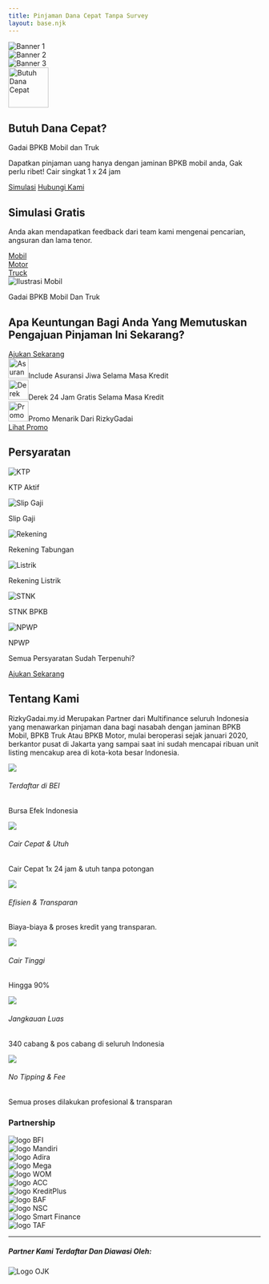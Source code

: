```yaml
---
title: Pinjaman Dana Cepat Tanpa Survey
layout: base.njk
---
```

<div id="heroCarousel" class="carousel slide" data-bs-ride="carousel">
  <div class="carousel-inner">
    <div class="carousel-item active"><img src="{{ '/assets/img/banner1.jpg' | url }}" class="d-block w-100" alt="Banner 1"></div>
    <div class="carousel-item"><img src="{{ '/assets/img/banner2.jpg' | url }}" class="d-block w-100" alt="Banner 2"></div>
    <div class="carousel-item"><img src="{{ '/assets/img/banner3.jpg' | url }}" class="d-block w-100" alt="Banner 3"></div>
  </div>
</div>
<div class="container text-center py-5">
    <img src="{{ '/assets/img/ic_luas.png' | url }}" alt="Butuh Dana Cepat" class="mb-3" style="height: 80px;">
    <h2 class="fw-bolder">Butuh Dana Cepat?</h2>
    <p class="text-muted">Gadai BPKB Mobil dan Truk</p>
    <p class="lead mx-auto" style="max-width: 500px;">Dapatkan pinjaman uang hanya dengan jaminan BPKB mobil anda, Gak perlu ribet! Cair singkat 1 x 24 jam</p>
    <div>
        <a href="{{ '/simulasi/' | url }}" class="btn btn-outline-primary rounded-pill m-2 px-4">Simulasi</a>
        <a href="https://wa.me/6285894448143" class="btn btn-success rounded-pill m-2 px-4">Hubungi Kami</a>
    </div>
</div>
<div class="section-bg-light py-5">
    <div class="container">
        <div class="row align-items-center">
            <div class="col-lg-7">
                <h2 class="fw-bolder">Simulasi Gratis</h2>
                <p class="text-muted">Anda akan mendapatkan feedback dari team kami mengenai pencarian, angsuran dan lama tenor.</p>
                <div class="mt-4">
                    <a href="{{ '/simulasi/' | url }}" class="btn btn-icon-text"><div class="icon-circle-small"><i class="bi bi-car-front-fill"></i></div> Mobil</a>
                    <a href="{{ '/simulasi/' | url }}" class="btn btn-icon-text"><div class="icon-circle-small"><i class="bi bi-bicycle"></i></div> Motor</a>
                    <a href="{{ '/simulasi/' | url }}" class="btn btn-icon-text"><div class="icon-circle-small"><i class="bi bi-truck"></i></div> Truck</a>
                </div>
            </div>
            <div class="col-lg-5 text-center d-none d-lg-block">
                <img src="{{ '/assets/img/belakang mobil.png' | url }}" class="img-fluid" alt="Ilustrasi Mobil">
            </div>
        </div>
    </div>
</div>
<div class="section-cta-alt text-white py-5">
    <div class="container">
        <div class="row align-items-center">
            <div class="col-lg-6">
                <p>Gadai BPKB Mobil Dan Truk</p>
                <h2 class="fw-bolder display-5">Apa Keuntungan Bagi Anda Yang Memutuskan Pengajuan Pinjaman Ini Sekarang?</h2>
                <a href="{{ '/simulasi/' | url }}" class="btn btn-outline-light rounded-pill mt-3 px-4">Ajukan Sekarang</a>
            </div>
            <div class="col-lg-6 mt-4 mt-lg-0">
                <div class="card bg-light text-dark p-3 mb-3"><div class="d-flex align-items-center"><img src="{{ '/assets/img/ic_asuransi.png' | url }}" alt="Asuransi" class="me-3" style="height: 40px;"><span>Include Asuransi Jiwa Selama Masa Kredit</span></div></div>
                <div class="card bg-light text-dark p-3 mb-3"><div class="d-flex align-items-center"><img src="{{ '/assets/img/ic_derek.png' | url }}" alt="Derek" class="me-3" style="height: 40px;"><span>Derek 24 Jam Gratis Selama Masa Kredit</span></div></div>
                <div class="card bg-light text-dark p-3"><div class="d-flex align-items-center justify-content-between"><div class="d-flex align-items-center"><img src="{{ '/assets/img/ic_promo.png' | url }}" alt="Promo" class="me-3" style="height: 40px;"><span>Promo Menarik Dari RizkyGadai</span></div><a href="{{ '/promosi/' | url }}" class="btn btn-primary btn-sm">Lihat Promo</a></div></div>
            </div>
        </div>
    </div>
</div>
<div class="section-persyaratan text-white text-center py-5">
    <div class="container">
        <h2 class="fw-bolder mb-5">Persyaratan</h2>
        <div class="row g-4 justify-content-center">
            <div class="col-md-6 col-lg-5">
                <div class="card-persyaratan mb-4"><img src="{{ '/assets/img/ic_ktp.png' | url }}" alt="KTP"><p>KTP Aktif</p></div>
                <div class="card-persyaratan mb-4"><img src="{{ '/assets/img/ic_slipgaji.png' | url }}" alt="Slip Gaji"><p>Slip Gaji</p></div>
                <div class="card-persyaratan"><img src="{{ '/assets/img/ic_tabungan.png' | url }}" alt="Rekening"><p>Rekening Tabungan</p></div>
            </div>
            <div class="col-md-6 col-lg-5">
                <div class="card-persyaratan mb-4"><img src="{{ '/assets/img/ic_listrik.png' | url }}" alt="Listrik"><p>Rekening Listrik</p></div>
                <div class="card-persyaratan mb-4"><img src="{{ '/assets/img/ic_stnk.png' | url }}" alt="STNK"><p>STNK BPKB</p></div>
                <div class="card-persyaratan"><img src="{{ '/assets/img/ic_npwp.png' | url }}" alt="NPWP"><p>NPWP</p></div>
            </div>
        </div>
        <p class="mt-5">Semua Persyaratan Sudah Terpenuhi?</p>
        <a href="{{ '/simulasi/' | url }}" class="btn btn-outline-light rounded-pill px-4">Ajukan Sekarang</a>
    </div>
</div>
<div class="container py-5">
    <div class="text-center mb-5">
        <h2 class="fw-bolder">Tentang Kami</h2>
        <p class="lead text-muted mx-auto" style="max-width: 700px;">RizkyGadai.my.id Merupakan Partner dari Multifinance seluruh Indonesia yang menawarkan pinjaman dana bagi nasabah dengan jaminan BPKB Mobil, BPKB Truk Atau BPKB Motor, mulai beroperasi sejak januari 2020, berkantor pusat di Jakarta yang sampai saat ini sudah mencapai ribuan unit listing mencakup area di kota-kota besar Indonesia.</p>
    </div>
    <div class="row g-4">
        <div class="col-md-6 col-lg-4 d-flex"><div class="icon-box-feature me-3"><img src="{{ '/assets/img/ic_bei.png' | url }}"></div><div><h6 class="fw-bold">Terdaftar di BEI</h6><p class="text-muted small">Bursa Efek Indonesia</p></div></div>
        <div class="col-md-6 col-lg-4 d-flex"><div class="icon-box-feature me-3"><img src="{{ '/assets/img/ic_cair.png' | url }}"></div><div><h6 class="fw-bold">Cair Cepat & Utuh</h6><p class="text-muted small">Cair Cepat 1x 24 jam & utuh tanpa potongan</p></div></div>
        <div class="col-md-6 col-lg-4 d-flex"><div class="icon-box-feature me-3"><img src="{{ '/assets/img/ic_efisien.png' | url }}"></div><div><h6 class="fw-bold">Efisien & Transparan</h6><p class="text-muted small">Biaya-biaya & proses kredit yang transparan.</p></div></div>
        <div class="col-md-6 col-lg-4 d-flex"><div class="icon-box-feature me-3"><img src="{{ '/assets/img/ic_90deg.png' | url }}"></div><div><h6 class="fw-bold">Cair Tinggi</h6><p class="text-muted small">Hingga 90%</p></div></div>
        <div class="col-md-6 col-lg-4 d-flex"><div class="icon-box-feature me-3"><img src="{{ '/assets/img/ic_luas.png' | url }}"></div><div><h6 class="fw-bold">Jangkauan Luas</h6><p class="text-muted small">340 cabang & pos cabang di seluruh Indonesia</p></div></div>
        <div class="col-md-6 col-lg-4 d-flex"><div class="icon-box-feature me-3"><img src="{{ '/assets/img/ic_notipping.png' | url }}"></div><div><h6 class="fw-bold">No Tipping & Fee</h6><p class="text-muted small">Semua proses dilakukan profesional & transparan</p></div></div>
    </div>
</div>
<div class="section-bg-light py-5 text-center">
    <div class="container">
        <h3 class="fw-bolder mb-5">Partnership</h3>
        <div class="row align-items-center justify-content-center g-5">
            <div class="col-6 col-sm-4 col-md-2"><img src="{{ '/assets/img/logos/bfi.png' | url }}" class="img-fluid partnership-logo" alt="logo BFI"></div>
            <div class="col-6 col-sm-4 col-md-2"><img src="{{ '/assets/img/logos/mandiri.png' | url }}" class="img-fluid partnership-logo" alt="logo Mandiri"></div>
            <div class="col-6 col-sm-4 col-md-2"><img src="{{ '/assets/img/logos/adira.png' | url }}" class="img-fluid partnership-logo" alt="logo Adira"></div>
            <div class="col-6 col-sm-4 col-md-2"><img src="{{ '/assets/img/logos/mega.png' | url }}" class="img-fluid partnership-logo" alt="logo Mega"></div>
            <div class="col-6 col-sm-4 col-md-2"><img src="{{ '/assets/img/logos/wom.png' | url }}" class="img-fluid partnership-logo" alt="logo WOM"></div>
            <div class="col-6 col-sm-4 col-md-2"><img src="{{ '/assets/img/logos/acc.png' | url }}" class="img-fluid partnership-logo" alt="logo ACC"></div>
            <div class="col-6 col-sm-4 col-md-2"><img src="{{ '/assets/img/logos/kreditplus.png' | url }}" class="img-fluid partnership-logo" alt="logo KreditPlus"></div>
            <div class="col-6 col-sm-4 col-md-2"><img src="{{ '/assets/img/logos/baf.png' | url }}" class="img-fluid partnership-logo" alt="logo BAF"></div>
            <div class="col-6 col-sm-4 col-md-2"><img src="{{ '/assets/img/logos/nsc.png' | url }}" class="img-fluid partnership-logo" alt="logo NSC"></div>
            <div class="col-6 col-sm-4 col-md-2"><img src="{{ '/assets/img/logos/smart finance.png' | url }}" class="img-fluid partnership-logo" alt="logo Smart Finance"></div>
            <div class="col-6 col-sm-4 col-md-2"><img src="{{ '/assets/img/logos/taf.png' | url }}" class="img-fluid partnership-logo" alt="logo TAF"></div>
        </div>
        <hr class="my-5">
        <h5 class="fw-bold">Partner Kami Terdaftar Dan Diawasi Oleh:</h5>
        <img src="{{ '/assets/img/logos/ojk.png' | url }}" alt="Logo OJK" style="max-height: 80px;" class="mt-3">
    </div>
</div>
